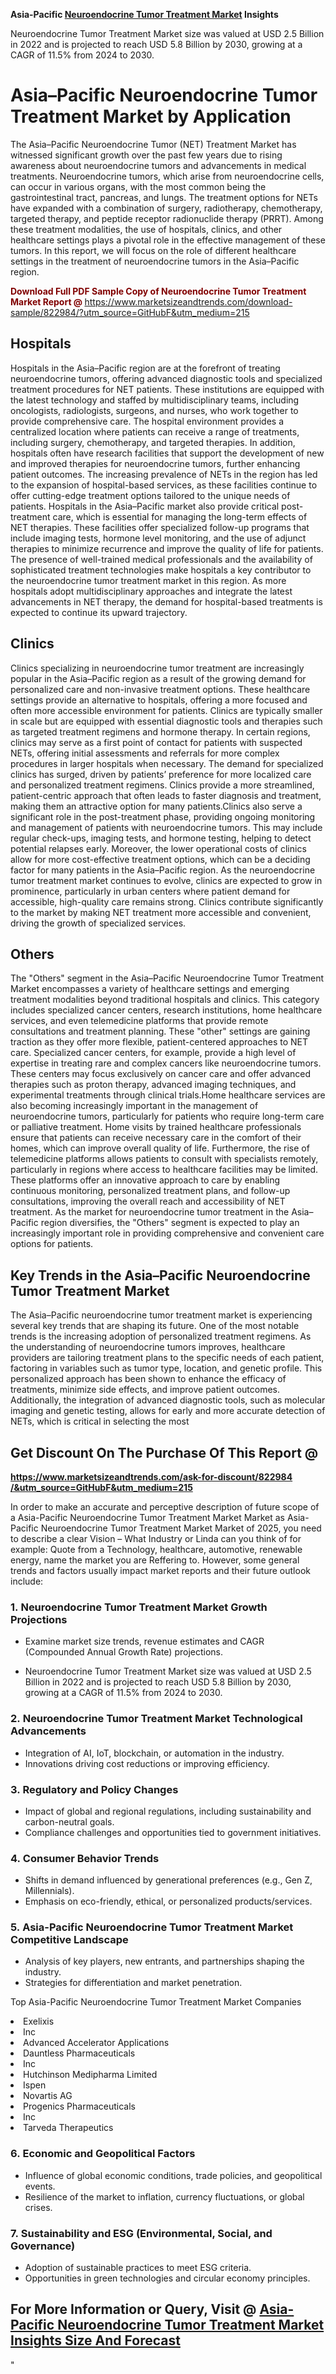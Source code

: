 <p><strong>Asia-Pacific&nbsp;<a href=""https://www.marketsizeandtrends.com/download-sample/822984/&amp;utm_source=GitHubF&amp;utm_medium=215"">Neuroendocrine Tumor Treatment Market</a> Insights</strong></p><p>Neuroendocrine Tumor Treatment Market size was valued at USD 2.5 Billion in 2022 and is projected to reach USD 5.8 Billion by 2030, growing at a CAGR of 11.5% from 2024 to 2030.</p><p><h1>Asia–Pacific Neuroendocrine Tumor Treatment Market by Application</h1><p>The Asia–Pacific Neuroendocrine Tumor (NET) Treatment Market has witnessed significant growth over the past few years due to rising awareness about neuroendocrine tumors and advancements in medical treatments. Neuroendocrine tumors, which arise from neuroendocrine cells, can occur in various organs, with the most common being the gastrointestinal tract, pancreas, and lungs. The treatment options for NETs have expanded with a combination of surgery, radiotherapy, chemotherapy, targeted therapy, and peptide receptor radionuclide therapy (PRRT). Among these treatment modalities, the use of hospitals, clinics, and other healthcare settings plays a pivotal role in the effective management of these tumors. In this report, we will focus on the role of different healthcare settings in the treatment of neuroendocrine tumors in the Asia–Pacific region. <p><strong><span style="color: #800000;">Download Full PDF Sample Copy of Neuroendocrine Tumor Treatment Market Report @</span>&nbsp;</strong><a href="https://www.marketsizeandtrends.com/download-sample/822984/?utm_source=GitHubF&amp;utm_medium=215" target="_blank">https://www.marketsizeandtrends.com/download-sample/822984/?utm_source=GitHubF&amp;utm_medium=215</a></p></p><h2>Hospitals</h2><p>Hospitals in the Asia–Pacific region are at the forefront of treating neuroendocrine tumors, offering advanced diagnostic tools and specialized treatment procedures for NET patients. These institutions are equipped with the latest technology and staffed by multidisciplinary teams, including oncologists, radiologists, surgeons, and nurses, who work together to provide comprehensive care. The hospital environment provides a centralized location where patients can receive a range of treatments, including surgery, chemotherapy, and targeted therapies. In addition, hospitals often have research facilities that support the development of new and improved therapies for neuroendocrine tumors, further enhancing patient outcomes. The increasing prevalence of NETs in the region has led to the expansion of hospital-based services, as these facilities continue to offer cutting-edge treatment options tailored to the unique needs of patients. Hospitals in the Asia–Pacific market also provide critical post-treatment care, which is essential for managing the long-term effects of NET therapies. These facilities offer specialized follow-up programs that include imaging tests, hormone level monitoring, and the use of adjunct therapies to minimize recurrence and improve the quality of life for patients. The presence of well-trained medical professionals and the availability of sophisticated treatment technologies make hospitals a key contributor to the neuroendocrine tumor treatment market in this region. As more hospitals adopt multidisciplinary approaches and integrate the latest advancements in NET therapy, the demand for hospital-based treatments is expected to continue its upward trajectory.</p><h2>Clinics</h2><p>Clinics specializing in neuroendocrine tumor treatment are increasingly popular in the Asia–Pacific region as a result of the growing demand for personalized care and non-invasive treatment options. These healthcare settings provide an alternative to hospitals, offering a more focused and often more accessible environment for patients. Clinics are typically smaller in scale but are equipped with essential diagnostic tools and therapies such as targeted treatment regimens and hormone therapy. In certain regions, clinics may serve as a first point of contact for patients with suspected NETs, offering initial assessments and referrals for more complex procedures in larger hospitals when necessary. The demand for specialized clinics has surged, driven by patients’ preference for more localized care and personalized treatment regimens. Clinics provide a more streamlined, patient-centric approach that often leads to faster diagnosis and treatment, making them an attractive option for many patients.Clinics also serve a significant role in the post-treatment phase, providing ongoing monitoring and management of patients with neuroendocrine tumors. This may include regular check-ups, imaging tests, and hormone testing, helping to detect potential relapses early. Moreover, the lower operational costs of clinics allow for more cost-effective treatment options, which can be a deciding factor for many patients in the Asia–Pacific region. As the neuroendocrine tumor treatment market continues to evolve, clinics are expected to grow in prominence, particularly in urban centers where patient demand for accessible, high-quality care remains strong. Clinics contribute significantly to the market by making NET treatment more accessible and convenient, driving the growth of specialized services.</p><h2>Others</h2><p>The "Others" segment in the Asia–Pacific Neuroendocrine Tumor Treatment Market encompasses a variety of healthcare settings and emerging treatment modalities beyond traditional hospitals and clinics. This category includes specialized cancer centers, research institutions, home healthcare services, and even telemedicine platforms that provide remote consultations and treatment planning. These "other" settings are gaining traction as they offer more flexible, patient-centered approaches to NET care. Specialized cancer centers, for example, provide a high level of expertise in treating rare and complex cancers like neuroendocrine tumors. These centers may focus exclusively on cancer care and offer advanced therapies such as proton therapy, advanced imaging techniques, and experimental treatments through clinical trials.Home healthcare services are also becoming increasingly important in the management of neuroendocrine tumors, particularly for patients who require long-term care or palliative treatment. Home visits by trained healthcare professionals ensure that patients can receive necessary care in the comfort of their homes, which can improve overall quality of life. Furthermore, the rise of telemedicine platforms allows patients to consult with specialists remotely, particularly in regions where access to healthcare facilities may be limited. These platforms offer an innovative approach to care by enabling continuous monitoring, personalized treatment plans, and follow-up consultations, improving the overall reach and accessibility of NET treatment. As the market for neuroendocrine tumor treatment in the Asia–Pacific region diversifies, the "Others" segment is expected to play an increasingly important role in providing comprehensive and convenient care options for patients.</p><h2>Key Trends in the Asia–Pacific Neuroendocrine Tumor Treatment Market</h2><p>The Asia–Pacific neuroendocrine tumor treatment market is experiencing several key trends that are shaping its future. One of the most notable trends is the increasing adoption of personalized treatment regimens. As the understanding of neuroendocrine tumors improves, healthcare providers are tailoring treatment plans to the specific needs of each patient, factoring in variables such as tumor type, location, and genetic profile. This personalized approach has been shown to enhance the efficacy of treatments, minimize side effects, and improve patient outcomes. Additionally, the integration of advanced diagnostic tools, such as molecular imaging and genetic testing, allows for early and more accurate detection of NETs, which is critical in selecting the most</p><h2><strong>Get Discount On The Purchase Of This Report @&nbsp;</strong></h2><p><strong><a href=""https://www.marketsizeandtrends.com/ask-for-discount/822984/&amp;utm_source=GitHubF&amp;utm_medium=215"" target=""_blank"">https://www.marketsizeandtrends.com/ask-for-discount/822984<br />/&amp;utm_source=GitHubF&amp;utm_medium=215</a></strong></p><p>In order to make an accurate and perceptive description of future scope of a Asia-Pacific&nbsp;Neuroendocrine Tumor Treatment Market Market as Asia-Pacific&nbsp;Neuroendocrine Tumor Treatment Market Market of 2025, you need to describe a clear Vision &ndash; What Industry or Linda can you think of for example: Quote from a Technology, healthcare, automotive, renewable energy, name the market you are Reffering to. However, some general trends and factors usually impact market reports and their future outlook include:</p><h3>1.&nbsp;<strong>Neuroendocrine Tumor Treatment Market Growth Projections</strong></h3><ul><li>Examine market size trends, revenue estimates and CAGR (Compounded Annual Growth Rate) projections.</li><li><p>Neuroendocrine Tumor Treatment Market size was valued at USD 2.5 Billion in 2022 and is projected to reach USD 5.8 Billion by 2030, growing at a CAGR of 11.5% from 2024 to 2030.</p></li></ul><h3>2.&nbsp;<strong>Neuroendocrine Tumor Treatment Market Technological Advancements</strong></h3><ul><li>Integration of AI, IoT, blockchain, or automation in the industry.</li><li>Innovations driving cost reductions or improving efficiency.</li></ul><h3>3.&nbsp;<strong>Regulatory and Policy Changes</strong></h3><ul><li>Impact of global and regional regulations, including sustainability and carbon-neutral goals.</li><li>Compliance challenges and opportunities tied to government initiatives.</li></ul><h3>4.&nbsp;<strong>Consumer Behavior Trends</strong></h3><ul><li>Shifts in demand influenced by generational preferences (e.g., Gen Z, Millennials).</li><li>Emphasis on eco-friendly, ethical, or personalized products/services.</li></ul><h3>5.&nbsp;<strong>Asia-Pacific Neuroendocrine Tumor Treatment Market Competitive Landscape</strong></h3><ul><li>Analysis of key players, new entrants, and partnerships shaping the industry.</li><li>Strategies for differentiation and market penetration.</li></ul><p data-pm-slice=""1 1 []"">Top Asia-Pacific Neuroendocrine Tumor Treatment Market Companies</p><div data-test-id=""""><p><li>Exelixis</li><li> Inc</li><li> Advanced Accelerator Applications</li><li> Dauntless Pharmaceuticals</li><li> Inc</li><li> Hutchinson Medipharma Limited</li><li> Ispen</li><li> Novartis AG</li><li> Progenics Pharmaceuticals</li><li> Inc</li><li> Tarveda Therapeutics</li></p></div><h3>6.&nbsp;<strong>Economic and Geopolitical Factors</strong></h3><ul><li>Influence of global economic conditions, trade policies, and geopolitical events.</li><li>Resilience of the market to inflation, currency fluctuations, or global crises.</li></ul><h3>7.&nbsp;<strong>Sustainability and ESG (Environmental, Social, and Governance)</strong></h3><ul><li>Adoption of sustainable practices to meet ESG criteria.</li><li>Opportunities in green technologies and circular economy principles.</li></ul><h2><strong>For More Information or Query, Visit @&nbsp;</strong><a href=""https://www.verifiedmarketreports.com/product/neuroendocrine-tumor-treatment-market/"" target=""_blank"">Asia-Pacific Neuroendocrine Tumor Treatment Market Insights Size And Forecast</a></h2>"

